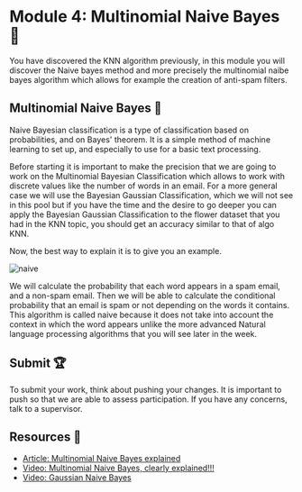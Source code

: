 # Module 4: Multinomial Naive Bayes :pencil:

You have discovered the KNN algorithm previously, in this module you will discover the Naive bayes method and more precisely the multinomial naibe bayes algorithm which allows for example the creation of anti-spam filters.

## Multinomial Naive Bayes :e-mail:

Naive Bayesian classification is a type of classification based on probabilities, and on Bayes' theorem. It is a simple method of machine learning to set up, and especially to use for a basic text processing.

Before starting it is important to make the precision that we are going to work on the Multinomial Bayesian Classification which allows to work with discrete values like the number of words in an email. For a more general case we will use the Bayesian Gaussian Classification, which we will not see in this pool but if you have the time and the desire to go deeper you can apply the Bayesian Gaussian Classification to the flower dataset that you had in the KNN topic, you should get an accuracy similar to that of algo KNN.

Now, the best way to explain it is to give you an example.

![naive](./img/naive_bayes.png)

We will calculate the probability that each word appears in a spam email, and a non-spam email. Then we will be able to calculate the conditional probability that an email is spam or not depending on the words it contains. This algorithm is called naive because it does not take into account the context in which the word appears unlike the more advanced Natural language processing algorithms that you will see later in the week.


## Submit :trophy:

To submit your work, think about pushing your changes. It is important to push so that we are able to assess participation.
If you have any concerns, talk to a supervisor.

## Resources :book:

 - [Article: Multinomial Naive Bayes explained](https://www.mygreatlearning.com/blog/multinomial-naive-bayes-explained/)
 - [Video: Multinomial Naive Bayes, clearly explained!!!](https://www.youtube.com/watch?v=O2L2Uv9pdDA)
 - [Video: Gaussian Naive Bayes](https://www.youtube.com/watch?v=H3EjCKtlVog)
 